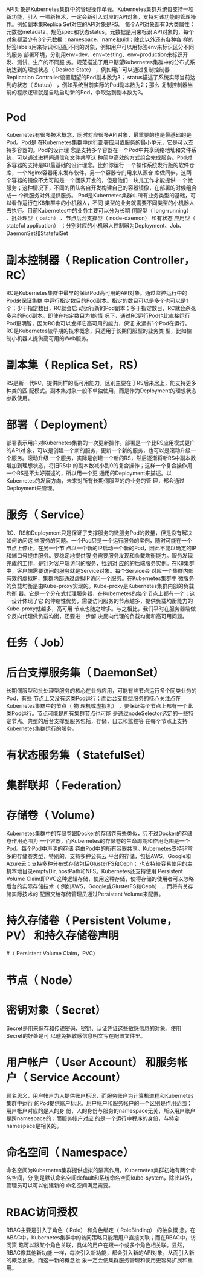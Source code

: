 ##
API对象是Kubernetes集群中的管理操作单元。Kubernetes集群系统每支持一项新功能，引入
一项新技术，一定会新引入对应的API对象，支持对该功能的管理操作。例如副本集Replica
Set对应的API对象是RS。
每个API对象都有3大类属性：元数据metadata、规范spec和状态status。元数据是用来标识
API对象的，每个对象都至少有3个元数据：namespace，name和uid；除此以外还有各种各
样的标签labels用来标识和匹配不同的对象，例如用户可以用标签env来标识区分不同的服务
部署环境，分别用env=dev、env=testing、env=production来标识开发、测试、生产的不同服
务。规范描述了用户期望Kubernetes集群中的分布式系统达到的理想状态（ Desired
State） ，例如用户可以通过复制控制器Replication Controller设置期望的Pod副本数为3；
status描述了系统实际当前达到的状态（ Status） ，例如系统当前实际的Pod副本数为2；那么
复制控制器当前的程序逻辑就是自动启动新的Pod，争取达到副本数为3。
# Pod
Kubernetes有很多技术概念，同时对应很多API对象，最重要的也是最基础的是Pod。Pod是
在Kubernetes集群中运行部署应用或服务的最小单元，它是可以支持多容器的。Pod的设计理
念是支持多个容器在一个Pod中共享网络地址和文件系统，可以通过进程间通信和文件共享这
种简单高效的方式组合完成服务。Pod对多容器的支持是K8最基础的设计理念。比如你运行
一个操作系统发行版的软件仓库，一个Nginx容器用来发布软件，另一个容器专门用来从源仓
库做同步，这两个容器的镜像不太可能是一个团队开发的，但是他们一块儿工作才能提供一
个微服务；这种情况下，不同的团队各自开发构建自己的容器镜像，在部署的时候组合成一
个微服务对外提供服务。
Pod是Kubernetes集群中所有业务类型的基础，可以看作运行在K8集群中的小机器人，不同
类型的业务就需要不同类型的小机器人去执行。目前Kubernetes中的业务主要可以分为长期
伺服型（ long-running） 、批处理型（ batch） 、节点后台支撑型（ node-daemon） 和有状态
应用型（ stateful application） ；分别对应的小机器人控制器为Deployment、Job、
DaemonSet和StatefulSet
# 副本控制器（ Replication Controller，RC）
RC是Kubernetes集群中最早的保证Pod高可用的API对象。通过监控运行中的Pod来保证集群
中运行指定数目的Pod副本。指定的数目可以是多个也可以是1个；少于指定数目，RC就会启
动运行新的Pod副本；多于指定数目，RC就会杀死多余的Pod副本。即使在指定数目为1的情
况下，通过RC运行Pod也比直接运行Pod更明智，因为RC也可以发挥它高可用的能力，保证
永远有1个Pod在运行。RC是Kubernetes较早期的技术概念，只适用于长期伺服型的业务类
型，比如控制小机器人提供高可用的Web服务。
# 副本集（ Replica Set，RS）
RS是新一代RC，提供同样的高可用能力，区别主要在于RS后来居上，能支持更多种类的匹
配模式。副本集对象一般不单独使用，而是作为Deployment的理想状态参数使用。
# 部署（ Deployment）
部署表示用户对Kubernetes集群的一次更新操作。部署是一个比RS应用模式更广的API对
象，可以是创建一个新的服务，更新一个新的服务，也可以是滚动升级一个服务。滚动升级
一个服务，实际是创建一个新的RS，然后逐渐将新RS中副本数增加到理想状态，将旧RS中
的副本数减小到0的复合操作；这样一个复合操作用一个RS是不太好描述的，所以用一个更
通用的Deployment来描述。以Kubernetes的发展方向，未来对所有长期伺服型的的业务的管
理，都会通过Deployment来管理。
# 服务（ Service）
RC、RS和Deployment只是保证了支撑服务的微服务Pod的数量，但是没有解决如何访问这
些服务的问题。一个Pod只是一个运行服务的实例，随时可能在一个节点上停止，在另一个节
点以一个新的IP启动一个新的Pod，因此不能以确定的IP和端口号提供服务。要稳定地提供服
务需要服务发现和负载均衡能力。服务发现完成的工作，是针对客户端访问的服务，找到对
应的的后端服务实例。在K8集群中，客户端需要访问的服务就是Service对象。每个Service会
对应一个集群内部有效的虚拟IP，集群内部通过虚拟IP访问一个服务。在Kubernetes集群中
微服务的负载均衡是由Kube-proxy实现的。Kube-proxy是Kubernetes集群内部的负载均衡
器。它是一个分布式代理服务器，在Kubernetes的每个节点上都有一个；这一设计体现了它
的伸缩性优势，需要访问服务的节点越多，提供负载均衡能力的Kube-proxy就越多，高可用
节点也随之增多。与之相比，我们平时在服务器端做个反向代理做负载均衡，还要进一步解
决反向代理的负载均衡和高可用问题。
# 任务（ Job）
# 后台支撑服务集（ DaemonSet）
长期伺服型和批处理型服务的核心在业务应用，可能有些节点运行多个同类业务的Pod，有些
节点上又没有这类Pod运行；而后台支撑型服务的核心关注点在Kubernetes集群中的节点（ 物
理机或虚拟机） ，要保证每个节点上都有一个此类Pod运行。节点可能是所有集群节点也可能
是通过nodeSelector选定的一些特定节点。典型的后台支撑型服务包括，存储，日志和监控等
在每个节点上支持Kubernetes集群运行的服务。
# 有状态服务集（ StatefulSet）
# 集群联邦（ Federation）
# 存储卷（ Volume）
Kubernetes集群中的存储卷跟Docker的存储卷有些类似，只不过Docker的存储卷作用范围为
一个容器，而Kubernetes的存储卷的生命周期和作用范围是一个Pod。每个Pod中声明的存储
卷由Pod中的所有容器共享。Kubernetes支持非常多的存储卷类型，特别的，支持多种公有云
平台的存储，包括AWS，Google和Azure云；支持多种分布式存储包括GlusterFS和Ceph；
也支持较容易使用的主机本地目录emptyDir, hostPath和NFS。Kubernetes还支持使用
Persistent Volume Claim即PVC这种逻辑存储，使用这种存储，使得存储的使用者可以忽略
后台的实际存储技术（ 例如AWS，Google或GlusterFS和Ceph） ，而将有关存储实际技术的
配置交给存储管理员通过Persistent Volume来配置。
# 持久存储卷（ Persistent Volume，PV） 和持久存储卷声明
#（ Persistent Volume Claim，PVC）
# 节点（ Node）
# 密钥对象（ Secret）
Secret是用来保存和传递密码、密钥、认证凭证这些敏感信息的对象。使用Secret的好处是可
以避免把敏感信息明文写在配置文件里。
# 用户帐户（ User Account） 和服务帐户（ Service Account）
顾名思义，用户帐户为人提供账户标识，而服务账户为计算机进程和Kubernetes集群中运行
的Pod提供账户标识。用户帐户和服务帐户的一个区别是作用范围；用户帐户对应的是人的身
份，人的身份与服务的namespace无关，所以用户账户是跨namespace的；而服务帐户对应
的是一个运行中程序的身份，与特定namespace是相关的。
# 命名空间（ Namespace）
命名空间为Kubernetes集群提供虚拟的隔离作用，Kubernetes集群初始有两个命名空间，分
别是默认命名空间default和系统命名空间kube-system，除此以外，管理员可以可以创建新的
命名空间满足需要。
# RBAC访问授权
RBAC主要是引入了角色（ Role） 和角色绑定（ RoleBinding） 的抽象概
念。在ABAC中，Kubernetes集群中的访问策略只能跟用户直接关联；而在RBAC中，访问策
略可以跟某个角色关联，具体的用户在跟一个或多个角色相关联。显然，RBAC像其他新功能
一样，每次引入新功能，都会引入新的API对象，从而引入新的概念抽象，而这一新的概念抽
象一定会使集群服务管理和使用更容易扩展和重用。
